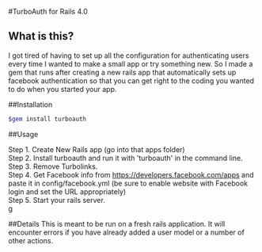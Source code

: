 #TurboAuth for Rails 4.0

## What is this?
I got tired of having to set up all the configuration for authenticating users every time I wanted to make a small app or try something new. So I made a gem that runs after creating a new rails app that automatically sets up facebook authentication so that you can get right to the coding you wanted to do when you started your app.

##Installation

```bash
$gem install turboauth
```

##Usage

Step 1. Create New Rails app (go into that apps folder)<br>
Step 2. Install turboauth and run it with 'turboauth' in the command line.<br>
Step 3. Remove Turbolinks.<br>
Step 4. Get Facebook info from https://developers.facebook.com/apps and paste it in config/facebook.yml (be sure to enable website with Facebook login and set the URL appropriately)<br>
Step 5. Start your rails server.<br>g

##Details
This is meant to be run on a fresh rails application. It will encounter errors if you have already added a user model or a number of other actions.
